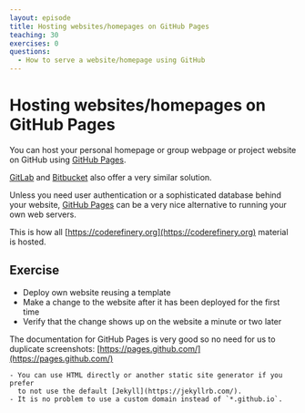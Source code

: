 ```yaml
---
layout: episode
title: Hosting websites/homepages on GitHub Pages
teaching: 30
exercises: 0
questions:
  - How to serve a website/homepage using GitHub
---
```


# Hosting websites/homepages on GitHub Pages

You can host your personal homepage or group webpage
or project website on GitHub using
[GitHub Pages](https://pages.github.com/).

[GitLab](https://about.gitlab.com/features/pages/) and
[Bitbucket](https://confluence.atlassian.com/bitbucket/publishing-a-website-on-bitbucket-cloud-221449776.html)
also offer a very similar solution.

Unless you need user authentication or a sophisticated database behind your website,
[GitHub Pages](https://pages.github.com/) can be a very nice alternative
to running your own web servers.

This is how all
[https://coderefinery.org](https://coderefinery.org)
material is hosted.


## Exercise

- Deploy own website reusing a template
- Make a change to the website after it has been deployed for the first time
- Verify that the change shows up on the website a minute or two later

The documentation for GitHub Pages is very good so no need for us to duplicate
screenshots: [https://pages.github.com/](https://pages.github.com/)

```{admonition} Discussion
- You can use HTML directly or another static site generator if you prefer
  to not use the default [Jekyll](https://jekyllrb.com/).
- It is no problem to use a custom domain instead of `*.github.io`.
```
